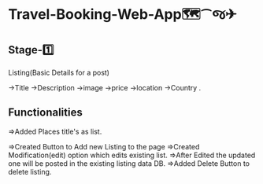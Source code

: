 # Travel-Booking-Web-App🗺️⁀જ✈︎

## Stage-1️⃣
Listing(Basic Details for a post)

->Title
->Description
->image
->price
->location
->Country
.
## Functionalities 

=>Added Places title's as list.

=>Created Button to Add new Listing to the page
=>Created Modification(edit) option which edits existing list.
=>After Edited the updated one will be posted in the existing listing data DB.
=>Added Delete Button to delete listing.
